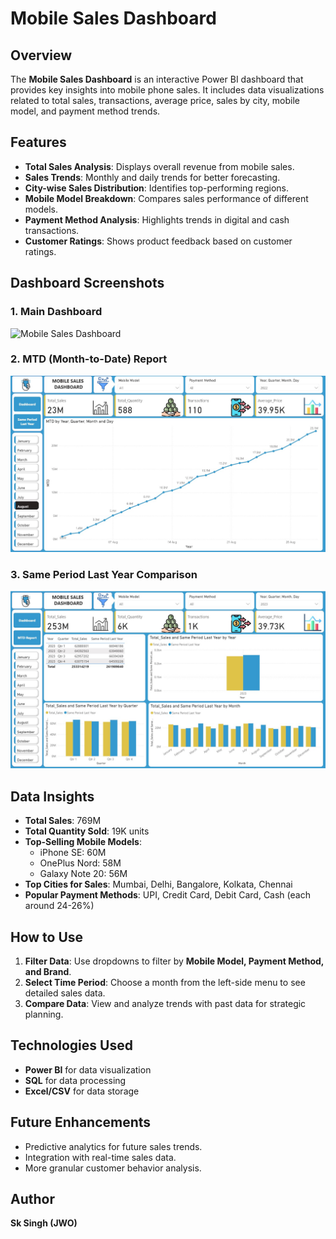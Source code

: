 # Mobile Sales Dashboard

## Overview
The **Mobile Sales Dashboard** is an interactive Power BI dashboard that provides key insights into mobile phone sales. It includes data visualizations related to total sales, transactions, average price, sales by city, mobile model, and payment method trends.

## Features
- **Total Sales Analysis**: Displays overall revenue from mobile sales.
- **Sales Trends**: Monthly and daily trends for better forecasting.
- **City-wise Sales Distribution**: Identifies top-performing regions.
- **Mobile Model Breakdown**: Compares sales performance of different models.
- **Payment Method Analysis**: Highlights trends in digital and cash transactions.
- **Customer Ratings**: Shows product feedback based on customer ratings.

## Dashboard Screenshots
### 1. Main Dashboard
![Mobile Sales Dashboard](![image](https://github.com/user-attachments/assets/1d775218-219b-4455-957e-6c748bb67bb6)
)

### 2. MTD (Month-to-Date) Report
![MTD Report](MTD%20Report.jpg)

### 3. Same Period Last Year Comparison
![Same Period Last Year Report](Same%20Period%20Last%20Year%20report.jpg)

## Data Insights
- **Total Sales**: 769M
- **Total Quantity Sold**: 19K units
- **Top-Selling Mobile Models**:
  - iPhone SE: 60M
  - OnePlus Nord: 58M
  - Galaxy Note 20: 56M
- **Top Cities for Sales**: Mumbai, Delhi, Bangalore, Kolkata, Chennai
- **Popular Payment Methods**: UPI, Credit Card, Debit Card, Cash (each around 24-26%)

## How to Use
1. **Filter Data**: Use dropdowns to filter by **Mobile Model, Payment Method, and Brand**.
2. **Select Time Period**: Choose a month from the left-side menu to see detailed sales data.
3. **Compare Data**: View and analyze trends with past data for strategic planning.

## Technologies Used
- **Power BI** for data visualization
- **SQL** for data processing
- **Excel/CSV** for data storage

## Future Enhancements
- Predictive analytics for future sales trends.
- Integration with real-time sales data.
- More granular customer behavior analysis.

## Author
**Sk Singh (JWO)**
